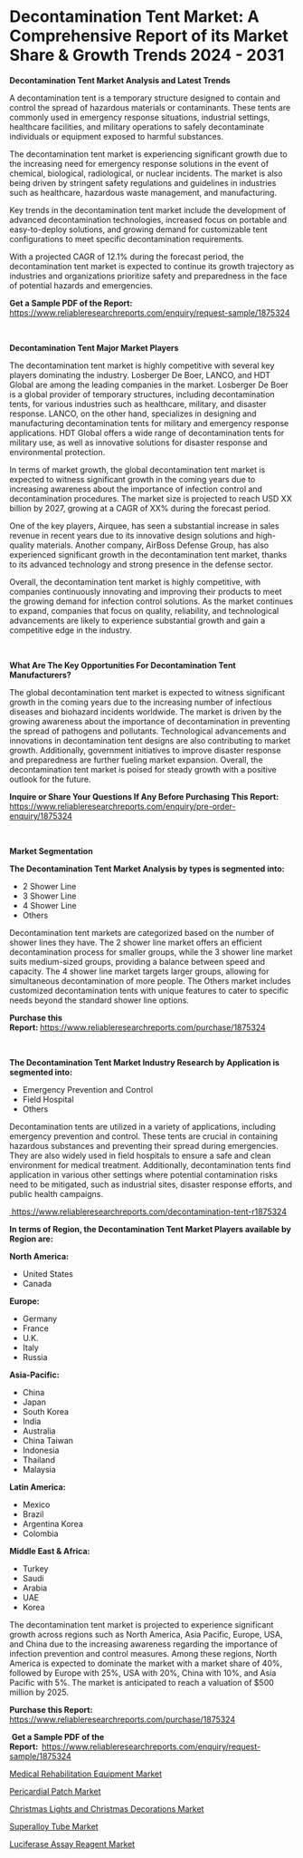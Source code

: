 <p><h1>Decontamination Tent Market: A Comprehensive Report of its Market Share & Growth Trends 2024 - 2031</h1></p><p><strong>Decontamination Tent Market Analysis and Latest Trends</strong></p>
<p><p>A decontamination tent is a temporary structure designed to contain and control the spread of hazardous materials or contaminants. These tents are commonly used in emergency response situations, industrial settings, healthcare facilities, and military operations to safely decontaminate individuals or equipment exposed to harmful substances.</p><p>The decontamination tent market is experiencing significant growth due to the increasing need for emergency response solutions in the event of chemical, biological, radiological, or nuclear incidents. The market is also being driven by stringent safety regulations and guidelines in industries such as healthcare, hazardous waste management, and manufacturing.</p><p>Key trends in the decontamination tent market include the development of advanced decontamination technologies, increased focus on portable and easy-to-deploy solutions, and growing demand for customizable tent configurations to meet specific decontamination requirements.</p><p>With a projected CAGR of 12.1% during the forecast period, the decontamination tent market is expected to continue its growth trajectory as industries and organizations prioritize safety and preparedness in the face of potential hazards and emergencies.</p></p>
<p><strong>Get a Sample PDF of the Report:&nbsp;</strong> <a href="https://www.reliableresearchreports.com/enquiry/request-sample/1875324">https://www.reliableresearchreports.com/enquiry/request-sample/1875324</a></p>
<p>&nbsp;</p>
<p><strong>Decontamination Tent Major Market Players</strong></p>
<p><p>The decontamination tent market is highly competitive with several key players dominating the industry. Losberger De Boer, LANCO, and HDT Global are among the leading companies in the market. Losberger De Boer is a global provider of temporary structures, including decontamination tents, for various industries such as healthcare, military, and disaster response. LANCO, on the other hand, specializes in designing and manufacturing decontamination tents for military and emergency response applications. HDT Global offers a wide range of decontamination tents for military use, as well as innovative solutions for disaster response and environmental protection.</p><p>In terms of market growth, the global decontamination tent market is expected to witness significant growth in the coming years due to increasing awareness about the importance of infection control and decontamination procedures. The market size is projected to reach USD XX billion by 2027, growing at a CAGR of XX% during the forecast period.</p><p>One of the key players, Airquee, has seen a substantial increase in sales revenue in recent years due to its innovative design solutions and high-quality materials. Another company, AirBoss Defense Group, has also experienced significant growth in the decontamination tent market, thanks to its advanced technology and strong presence in the defense sector.</p><p>Overall, the decontamination tent market is highly competitive, with companies continuously innovating and improving their products to meet the growing demand for infection control solutions. As the market continues to expand, companies that focus on quality, reliability, and technological advancements are likely to experience substantial growth and gain a competitive edge in the industry.</p></p>
<p>&nbsp;</p>
<p><strong>What Are The Key Opportunities For Decontamination Tent Manufacturers?</strong></p>
<p><p>The global decontamination tent market is expected to witness significant growth in the coming years due to the increasing number of infectious diseases and biohazard incidents worldwide. The market is driven by the growing awareness about the importance of decontamination in preventing the spread of pathogens and pollutants. Technological advancements and innovations in decontamination tent designs are also contributing to market growth. Additionally, government initiatives to improve disaster response and preparedness are further fueling market expansion. Overall, the decontamination tent market is poised for steady growth with a positive outlook for the future.</p></p>
<p><strong>Inquire or Share Your Questions If Any Before Purchasing This Report:</strong> <a href="https://www.reliableresearchreports.com/enquiry/pre-order-enquiry/1875324">https://www.reliableresearchreports.com/enquiry/pre-order-enquiry/1875324</a></p>
<p>&nbsp;</p>
<p><strong>Market Segmentation</strong></p>
<p><strong>The Decontamination Tent Market Analysis by types is segmented into:</strong></p>
<p><ul><li>2 Shower Line</li><li>3 Shower Line</li><li>4 Shower Line</li><li>Others</li></ul></p>
<p><p>Decontamination tent markets are categorized based on the number of shower lines they have. The 2 shower line market offers an efficient decontamination process for smaller groups, while the 3 shower line market suits medium-sized groups, providing a balance between speed and capacity. The 4 shower line market targets larger groups, allowing for simultaneous decontamination of more people. The Others market includes customized decontamination tents with unique features to cater to specific needs beyond the standard shower line options.</p></p>
<p><strong>Purchase this Report:&nbsp;</strong><a href="https://www.reliableresearchreports.com/purchase/1875324">https://www.reliableresearchreports.com/purchase/1875324</a></p>
<p>&nbsp;</p>
<p><strong>The Decontamination Tent Market Industry Research by Application is segmented into:</strong></p>
<p><ul><li>Emergency Prevention and Control</li><li>Field Hospital</li><li>Others</li></ul></p>
<p><p>Decontamination tents are utilized in a variety of applications, including emergency prevention and control. These tents are crucial in containing hazardous substances and preventing their spread during emergencies. They are also widely used in field hospitals to ensure a safe and clean environment for medical treatment. Additionally, decontamination tents find application in various other settings where potential contamination risks need to be mitigated, such as industrial sites, disaster response efforts, and public health campaigns.</p></p>
<p><a href="https://www.reliableresearchreports.com/decontamination-tent-r1875324">&nbsp;https://www.reliableresearchreports.com/decontamination-tent-r1875324</a></p>
<p><strong>In terms of Region, the Decontamination Tent Market Players available by Region are:</strong></p>
<p>
    <p> <strong> North America: </strong>
        <ul>
            <li>United States</li>
            <li>Canada</li>
        </ul>
        </p> 
    <p> <strong> Europe: </strong>
        <ul>
            <li>Germany</li>
            <li>France</li>
            <li>U.K.</li>
            <li>Italy</li>
            <li>Russia</li>
        </ul>
        </p> 
    <p> <strong> Asia-Pacific: </strong>
        <ul>
            <li>China</li>
            <li>Japan</li>
            <li>South Korea</li>
            <li>India</li>
            <li>Australia</li>
            <li>China Taiwan</li>
            <li>Indonesia</li>
            <li>Thailand</li>
            <li>Malaysia</li>
        </ul>
        </p> 
    <p> <strong> Latin America: </strong>
        <ul>
            <li>Mexico</li>
            <li>Brazil</li>
            <li>Argentina Korea</li>
            <li>Colombia</li>
        </ul>
        </p> 
    <p> <strong> Middle East & Africa: </strong>
        <ul>
            <li>Turkey</li>
            <li>Saudi</li>
            <li>Arabia</li>
            <li>UAE</li>
            <li>Korea</li>
        </ul>
    </p>
    </p>
<p><p>The decontamination tent market is projected to experience significant growth across regions such as North America, Asia Pacific, Europe, USA, and China due to the increasing awareness regarding the importance of infection prevention and control measures. Among these regions, North America is expected to dominate the market with a market share of 40%, followed by Europe with 25%, USA with 20%, China with 10%, and Asia Pacific with 5%. The market is anticipated to reach a valuation of $500 million by 2025.</p></p>
<p><strong>Purchase this Report: </strong><a href="https://www.reliableresearchreports.com/purchase/1875324">https://www.reliableresearchreports.com/purchase/1875324</a></p>
<p>&nbsp;<strong>Get a Sample PDF of the Report:&nbsp;&nbsp;</strong><a href="https://www.reliableresearchreports.com/enquiry/request-sample/1875324">https://www.reliableresearchreports.com/enquiry/request-sample/1875324</a></p>
<p><strong></strong></p>
<p><p><a href="https://www.linkedin.com/pulse/medical-rehabilitation-equipment-market-size-reveals-sjqce?trackingId=C%2FGrg2NhnSzEHqd%2BQpm4ug%3D%3D">Medical Rehabilitation Equipment Market</a></p><p><a href="https://github.com/gladysalidde/Market-Research-Report-List-1/blob/main/pericardial-patch-market.md">Pericardial Patch Market</a></p><p><a href="https://www.linkedin.com/pulse/christmas-lights-decorations-market-insights-cagr-trends-growth-m7ece?trackingId=Nwq%2FCRNOxUSnqkrZZ5bFOA%3D%3D">Christmas Lights and Christmas Decorations Market</a></p><p><a href="https://issuu.com/reportprime-2/docs/superalloy-tube-market-size-2030.pptx">Superalloy Tube Market</a></p><p><a href="https://github.com/dimitrishawkinswaynenp91rgz/Market-Research-Report-List-2/blob/main/luciferase-assay-reagent-market.md">Luciferase Assay Reagent Market</a></p></p>